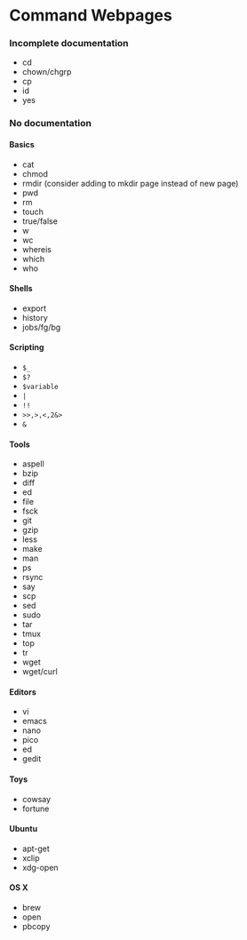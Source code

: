 Command Webpages
================


### Incomplete documentation
 - cd
 - chown/chgrp
 - cp
 - id
 - yes


### No documentation

#### Basics
 - cat
 - chmod
 - rmdir (consider adding to mkdir page instead of new page)
 - pwd
 - rm
 - touch
 - true/false
 - w
 - wc
 - whereis
 - which
 - who

#### Shells
 - export
 - history
 - jobs/fg/bg

#### Scripting
 - `$_`
 - `$?`
 - `$variable`
 - `|`
 - `!!`
 - `>>,>,<,2&>`
 - `&`

#### Tools
 - aspell
 - bzip
 - diff
 - ed
 - file
 - fsck
 - git
 - gzip
 - less
 - make
 - man
 - ps
 - rsync
 - say
 - scp
 - sed
 - sudo
 - tar
 - tmux
 - top
 - tr
 - wget
 - wget/curl

#### Editors
 - vi
 - emacs
 - nano
 - pico
 - ed
 - gedit

#### Toys
 - cowsay
 - fortune

#### Ubuntu
 - apt-get
 - xclip
 - xdg-open

#### OS X
 - brew
 - open
 - pbcopy



